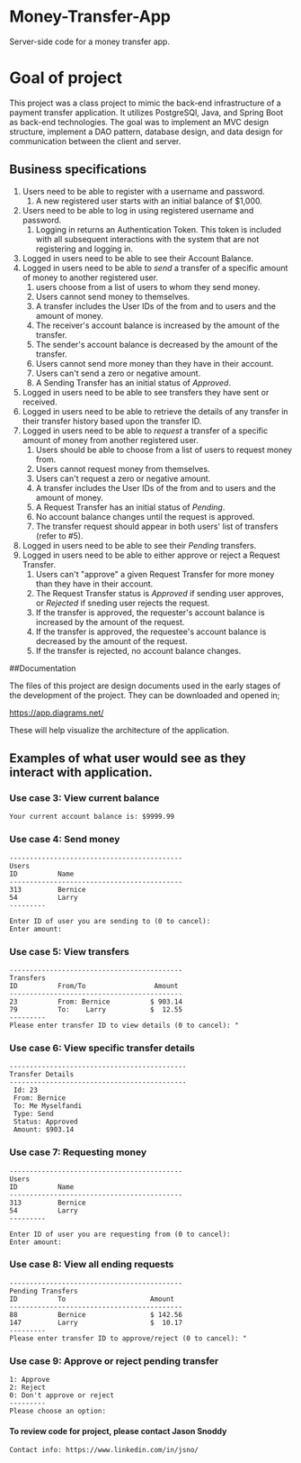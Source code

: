 # Money-Transfer-App
Server-side code for a money transfer app.

# Goal of project

This project was a class project to mimic the back-end infrastructure of a payment transfer application. It utilizes PostgreSQl, Java, and Spring Boot as back-end technologies. The goal was to implement an MVC design structure, implement a DAO pattern, database design, and data design for communication between the client and server.

## Business specifications

1. Users need to be able to register with a username and password.
   1. A new registered user starts with an initial balance of $1,000.
2. Users need to be able to log in using registered username and password.
   1. Logging in returns an Authentication Token. This token is included with all subsequent interactions with the system that are not registering and logging in.
3. Logged in users need to be able to see their Account Balance.
4. Logged in users need to be able to *send* a transfer of a specific amount of money to another registered user.
   1. users choose from a list of users to whom they send money.
   2. Users cannot send money to themselves.
   3. A transfer includes the User IDs of the from and to users and the amount of money.
   4. The receiver's account balance is increased by the amount of the transfer.
   5. The sender's account balance is decreased by the amount of the transfer.
   6. Users cannot send more money than they have in their account.
   7. Users can't send a zero or negative amount.
   8. A Sending Transfer has an initial status of *Approved*.
5. Logged in users need to be able to see transfers they have sent or received.
6. Logged in users need to be able to retrieve the details of any transfer in their transfer history based upon the transfer ID.
7. Logged in users need to be able to *request* a transfer of a specific amount of money from another registered user.
   1. Users should be able to choose from a list of users to request money from.
   2. Users cannot request money from themselves.
   3. Users can't request a zero or negative amount.
   4. A transfer includes the User IDs of the from and to users and the amount of money.
   5. A Request Transfer has an initial status of *Pending*.
   6. No account balance changes until the request is approved.
   7. The transfer request should appear in both users' list of transfers (refer to #5).
8. Logged in users need to be able to see their *Pending* transfers.
9. Logged in users need to be able to either approve or reject a Request Transfer.
   1. Users can't "approve" a given Request Transfer for more money than they have in their account.
   2. The Request Transfer status is *Approved* if sending user approves, or *Rejected* if sneding user rejects the request.
   3. If the transfer is approved, the requester's account balance is increased by the amount of the request.
   4. If the transfer is approved, the requestee's account balance is decreased by the amount of the request.
   5. If the transfer is rejected, no account balance changes.

##Documentation

The files of this project are design documents used in the early stages of the development of the project. They can be downloaded and opened in;

https://app.diagrams.net/

These will help visualize the architecture of the application.

## Examples of what user would see as they interact with application.

### Use case 3: View current balance
```
Your current account balance is: $9999.99
```

### Use case 4: Send money
```
-------------------------------------------
Users
ID          Name
-------------------------------------------
313         Bernice
54          Larry
---------

Enter ID of user you are sending to (0 to cancel):
Enter amount:
```

### Use case 5: View transfers
```
-------------------------------------------
Transfers
ID          From/To                 Amount
-------------------------------------------
23          From: Bernice          $ 903.14
79          To:    Larry           $  12.55
---------
Please enter transfer ID to view details (0 to cancel): "
```

### Use case 6: View specific transfer details
```
--------------------------------------------
Transfer Details
--------------------------------------------
 Id: 23
 From: Bernice
 To: Me Myselfandi
 Type: Send
 Status: Approved
 Amount: $903.14
```

### Use case 7: Requesting money
```
-------------------------------------------
Users
ID          Name
-------------------------------------------
313         Bernice
54          Larry
---------

Enter ID of user you are requesting from (0 to cancel):
Enter amount:
```

### Use case 8: View all ending requests
```
-------------------------------------------
Pending Transfers
ID          To                     Amount
-------------------------------------------
88          Bernice                $ 142.56
147         Larry                  $  10.17
---------
Please enter transfer ID to approve/reject (0 to cancel): "
```

### Use case 9: Approve or reject pending transfer
```
1: Approve
2: Reject
0: Don't approve or reject
---------
Please choose an option:
```

#### **To review code for project, please contact Jason Snoddy** 

```
Contact info: https://www.linkedin.com/in/jsno/
```
